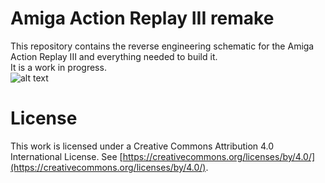 # Amiga Action Replay III remake

This repository contains the reverse engineering schematic for the Amiga Action Replay III and everything needed to build it.<br>
It is a work in progress.<br>
![alt text](https://github.com/na103/ar3/blob/main/img/3d,png "AR3")
<br>
# License

This work is licensed under a Creative Commons Attribution 4.0 International License. See [https://creativecommons.org/licenses/by/4.0/](https://creativecommons.org/licenses/by/4.0/).

